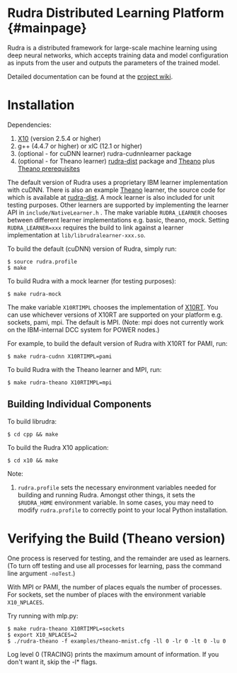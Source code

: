 # Rudra Distributed Learning Platform                         {#mainpage}

Rudra is a distributed framework for large-scale machine learning using deep
neural networks, which accepts training data and model configuration as inputs
from the user and outputs the parameters of the trained model.

Detailed documentation can be found at the [project wiki](https://github.com/rudra-org/rudra/wiki).

# Installation

Dependencies:

1. [X10](http://x10-lang.org/) (version 2.5.4 or higher)
2. g++ (4.4.7 or higher) or xlC (12.1 or higher)
3. (optional - for cuDNN learner) rudra-cudnnlearner package
4. (optional - for Theano learner) [rudra-dist](https://github.com/saraswat/rudra-dist) package and [Theano](http://deeplearning.net/software/theano/) plus [Theano prerequisites](http://deeplearning.net/software/theano/install.html#requirements)


The default version of Rudra uses a proprietary IBM learner implementation
with cuDNN.
There is also an example [Theano](http://deeplearning.net/software/theano/)
learner, the source code for which is available at [rudra-dist](https://github.com/saraswat/rudra-dist).
A mock learner is also included for unit testing purposes.
Other learners are supported by implementing the learner API in 
`include/NativeLearner.h` . The make variable `RUDRA_LEARNER` chooses between
different learner implementations e.g. basic, theano, mock.
Setting `RUDRA_LEARNER=xxx` requires the build to link against a learner
implementation at `lib/librudralearner-xxx.so`.

To build the default (cuDNN) version of Rudra, simply run:

    $ source rudra.profile
    $ make

To build Rudra with a mock learner (for testing purposes):

    $ make rudra-mock

The make variable `X10RTIMPL` chooses the implementation of 
[X10RT](http://x10-lang.org/documentation/x10rt.html). You can use whichever
versions of X10RT are supported on your platform e.g. sockets, pami, mpi.
The default is MPI.
(Note: mpi does not currently work on the IBM-internal DCC system for POWER nodes.)

For example, to build the default version of Rudra with X10RT for PAMI, run:

    $ make rudra-cudnn X10RTIMPL=pami

To build Rudra with the Theano learner and MPI, run:

    $ make rudra-theano X10RTIMPL=mpi

## Building Individual Components

To build librudra:

    $ cd cpp && make

To build the Rudra X10 application:

    $ cd x10 && make

Note:

1. `rudra.profile` sets the necessary environment variables needed for building and running Rudra. Amongst other things, it sets the `$RUDRA_HOME` environment variable. In some cases, you may need to modify `rudra.profile` to correctly point to your local Python installation. 

# Verifying the Build (Theano version)

One process is reserved for testing, and the remainder are used as learners.
(To turn off testing and use all processes for learning, pass the command line argument `-noTest`.)

With MPI or PAMI, the number of places equals the number of processes.
For sockets, set the number of places with the environment variable `X10_NPLACES`.

Try running with mlp.py:

    $ make rudra-theano X10RTIMPL=sockets
    $ export X10_NPLACES=2
    $ ./rudra-theano -f examples/theano-mnist.cfg -ll 0 -lr 0 -lt 0 -lu 0 

Log level 0 (TRACING) prints the maximum amount of information. If you don't want it, skip the -l* flags.


